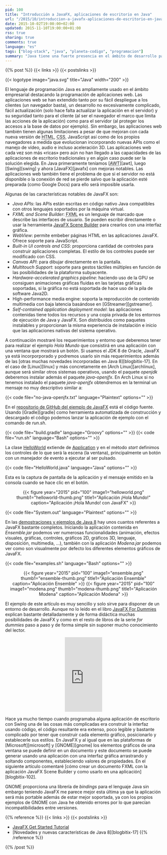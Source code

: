 ```yaml
---
pid: 100
title: "Introducción a JavaFX, aplicaciones de escritorio en Java"
url: "/2015/10/introduccion-a-javafx-aplicaciones-de-escritorio-en-java/"
date: 2015-10-02T19:00:00+02:00
updated: 2015-11-10T19:00:00+01:00
rss: true
sharing: true
comments: true
language: "es"
tags: ["blog-stack", "java", "planeta-codigo", "programacion"]
summary: "Java tiene una fuerte presencia en el ámbito de desarrollo para aplicaciones web, más recientemente ha sido empleado por la plataforma Android. En la misma medida que han crecido las aplicaciones web y móviles nativas las aplicaciones de escritorio han perdido presencia, sin embargo, para ciertos casos son la opción adecuada. Con la aparición de JavaFX aportando varias mejoras sobre Swing o AWT en la plataforma Java se pueden desarrollar aplicaciones de escritorio multiplataforma «ricas». Podemos empezar por el ejemplo Hola Mundo de JavaFX de este artículo."
---
```


{{% post %}}
{{< links >}}
{{< postslinks >}}

{{< logotype image="java.svg" title="Java" width="200" >}}

El lenguaje de programación Java es ampliamente usado en el ámbito empresarial destacando la programación de aplicaciones web. Las aplicaciones web se han extendido tanto por su fácil despliegue a los clientes (un navegador basta), un desarrollo no excesivamente complicado, fácil actualización (solo hace falta actualizar la aplicación en el servidor) y su seguridad tanto para el cliente (al ser el navegador el marco que limita las acciones de la aplicación) como para el servidor (al proteger los accesos a la base de datos por ejemplo). Sin embargo, las aplicaciones web también tienen algunas limitaciones a pesar de que mejoran con cada nueva versión de <abbr title="HyperText Markup Language">HTML</abbr>, <abbr title="Cascading Style Sheets">CSS</abbr>, JavaScript así como de los propios navegadores a medida que evolucionan incorporando nuevas APIs como el manejo de vídeo, audio e incluso aceleración 3D. Las aplicaciones web cada vez son más «ricas» pero aún no han llegado a las capacidades de las aplicaciones de escritorio tradicionales y en algún caso puede ser la solución elegida. En Java primeramente teníamos [<abbr title="Abstract Window Toolkit">AWT</abbr>][awt], luego [Swing][swing] y ahora [JavaFX][javafx] con mejoras notables. Las aplicaciones web también tiene el problema de que si el servidor no está disponible o la conexión de red se pierde salvo que la aplicación esté preparada (como Google Docs) para ello será imposible usarla.

Algunas de las características notables de JavaFX son:

* _Java APIs_: las APIs están escritas en código nativo Java compatibles con otros lenguajes soportados por la máquina virtual.
* _FXML and Scene Builder_: <abbr title="FX Markup Language">FXML</abbr> es un lenguaje de marcado que describe las interfaces de usuario. Se pueden escribir directamente o usar la herramienta [JavaFX Scene Builder](https://www.oracle.com/technetwork/java/javase/downloads/javafxscenebuilder-info-2157684.html) para crearlos con una interfaz gráfica.
* _WebView_: permite embeber páginas HTML en las aplicaciones JavaFX. Ofrece soporte para JavaScript.
* _Built-in UI controls and CSS_: proporciona cantidad de controles para construir aplicaciones completas. El estilo de los controles puede ser modificado con CSS.
* _Canvas API_: para dibujar directamente en la pantalla.
* _Multitouch Support_: soporte para gestos táctiles múltiples en función de las posibilidades de la plataforma subyacente.
* _Hardware-accelerated graphics pipeline_: haciendo uso de la GPU se consiguen animaciones gráficas fluidas en las tarjetas gráficas soportadas, si la gráfica no está soportada de hace uso de la pila de software Java2D.
* High-performance media engine: soporta la reproducción de contenido multimedia con baja latencia basándose en [GStreamer][gstreamer].
* _Self-contained application deployment model_: las aplicaciones contenidas tiene todos los recursos y una copia privada de los entornos de ejecución de Java y JavaFX. Son distribuidos como paquetes instalables y proporcionan la misma experiencia de instalación e inicio que las aplicaciones nativas del sistema operativo.

A continuación mostraré los requerimientos y entorno que deberemos tener para realizar el ejemplo _Hola Mundo_ que consistirá en una aplicación con una ventana que mostrará un botón. Si usamos el JDK 8 de Oracle, JavaFX ya está incorporporado y podremos usarlo sin más requerimientos además de las [otras muchas novedades incorporadas en Java 8][blogbitix-17]. En el caso de [Linux][linux] y más concretamente en [Arch Linux][archlinux], aunque será similar otros sistemas operativos, usando el paquete _openjdk_ deberemos instalar además el paquete _java-openjfx_. En Arch Linux si no tenemos instalado el paquete _java-openjfx_ obtendremos en la terminal un mensaje no muy descriptivo similar a:

{{< code file="no-java-openjfx.txt" language="Plaintext" options="" >}}

En el [repositorio de GitHub del ejemplo de JavaFX](https://github.com/picodotdev/blog-ejemplos/tree/master/HolaMundoJavaFX) está el código fuente. Usando [Gradle][gradle] como herramienta automatizada de construcción y descargado el código podemos lanzar la aplicación de ejemplo con el comando de _run.sh_.

{{< code file="build.gradle" language="Groovy" options="" >}}
{{< code file="run.sh" language="Bash" options="" >}}

La clase [HelloWorld](https://github.com/picodotdev/blog-ejemplos/blob/master/HolaMundoJavaFX/src/main/java/io/github/picodotdev/javafx/HelloWorld.java) extiende de [Application](https://docs.oracle.com/javafx/2/api/javafx/application/Application.html) y en el método _start_ definimos los controles de lo que será la escena (la ventana), principalmente un botón con un manejador de evento a ejecutar al ser pulsado.

{{< code file="HelloWorld.java" language="Java" options="" >}}

Esta es la captura de pantalla de la aplicación y el mensaje emitido en la consola cuando se hace clic en el botón.

<div class="media" style="text-align: center;">
    {{< figure year="2015" pid="100"
        image1="helloworld.png" thumb1="helloworld-thumb.png" title1="Aplicación ¡Hola Mundo!"
        caption="Aplicación ¡Hola Mundo! con JavaFX" >}}
</div>

{{< code file="System.out" language="Plaintext" options="" >}}

En las [demostraciones y ejemplos de Java 8](https://www.oracle.com/technetwork/java/javase/downloads/index.html) hay unos cuantos referentes a JavaFX bastante completos. Iniciando la aplicación contenida en _Ensemble.jar_ podemos ver numerosas funcionalidades (animación, efectos visuales, gráficas, controles, gráficos 2D, gráficos 3D, lenguaje, disposición, multimedia, ...), también con la aplicación _Modena.jar_ podemos ver como son visualmente por defecto los diferentes elementos gráficos de JavaFX.

{{< code file="examples.sh" language="Bash" options="" >}}

<div class="media" style="text-align: center;">
    {{< figure year="2015" pid="100"
        image1="ensemble.png" thumb1="ensemble-thumb.png" title1="Aplicación Ensemble"
        caption="Aplicación Ensemble" >}}
    {{< figure year="2015" pid="100"
        image1="modena.png" thumb1="modena-thumb.png" title1="Aplicación Modena"
        caption="Aplicación Modena" >}}
</div>

El ejemplo de este artículo es muy sencillo y solo sirve para disponer de un entorno de desarrollo. Aunque no lo leído en el libro <a href="https://www.amazon.es/gp/product/1118385349/ref=as_li_ss_tl?ie=UTF8&camp=3626&creative=24822&creativeASIN=1118385349&linkCode=as2&tag=blobit-21">JavaFX For Dummies</a><img src="https://ir-es.amazon-adsystem.com/e/ir?t=blobit-21&l=as2&o=30&a=1118385349" width="1" height="1" border="0" alt="" style="border:none !important; margin:0px !important;" /> explican bastante detalladamente y de forma didáctica muchas posibilidades de JavaFX y como en el resto de libros de la serie _for dummies_ paso a paso y de forma simple sin suponer mucho conocimiento del lector.

<div class="media-amazon" style="text-align: center;">
    <iframe src="https://rcm-eu.amazon-adsystem.com/e/cm?lt1=_blank&bc1=000000&IS2=1&bg1=FFFFFF&fc1=000000&lc1=0000FF&t=blobit-21&o=30&p=8&l=as4&m=amazon&f=ifr&ref=ss_til&asins=1118385349&internal=1" style="width:120px;height:240px;" scrolling="no" marginwidth="0" marginheight="0" frameborder="0"></iframe>
</div>

Hace ya mucho tiempo cuando programaba alguna aplicación de escritorio con Swing una de las cosas más complicadas era construir la interfaz usando código, el código resultante era extenso, poco legible y bastante complicado por tener que construir cada elemento gráfico, posicionarlo y establecerle sus estilos. En JavaFX y al igual que en las plataformas de [Microsoft][microsoft] y [GNOME][gnome] los elementos gráficos de una ventana se puede definir en un documento y este documento se puede generar usando una aplicación con una interfaz gráfica arrastrando y soltando componentes, estableciendo valores de propiedades. En el siguiente artículo comentaré [cómo crear un documento FXML con la aplicación JavaFX Scene Builder y como usarlo en una aplicación][blogbitix-102].

GNOME proporciona una librería de _bindings_ para el lenguaje Java sin embargo teniendo JavaFX me parece mejor esta última ya que la aplicación será más portable además de estar mejor soportada, ya con los propios ejemplos de GNOME con Java he obtenido errores por lo que parecían incompatibilidades entre versiones.

{{% reference %}}
{{< links >}}
{{< postslinks >}}
* [JavaFX Get Started Tutorial](https://docs.oracle.com/javase/8/javafx/get-started-tutorial/hello_world.htm)
* [Novedades y nuevas características de Java 8][blogbitix-17]
{{% /reference %}}

{{% /post %}}
